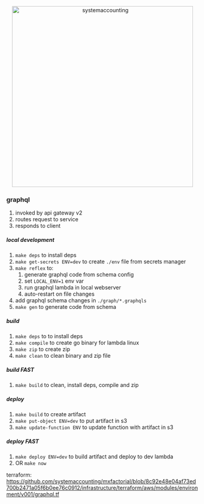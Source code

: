<p align="center">
  <a href="https://www.systemaccounting.org/" target="_blank"><img width="475" alt="systemaccounting" src="https://user-images.githubusercontent.com/12200465/37568924-06f05d08-2a99-11e8-8891-60f373b33421.png"></a>
</p>

### graphql

1. invoked by api gateway v2
1. routes request to service
1. responds to client

##### local development
1. `make deps` to install deps
1. `make get-secrets ENV=dev` to create `./env` file from secrets manager
1. `make reflex` to:
    1. generate graphql code from schema config
    1. set `LOCAL_ENV=1` env var
    1. run graphql lambda in local webserver
    1. auto-restart on file changes
1. add graphql schema changes in `./graph/*.graphqls`
1. `make gen` to generate code from schema

##### build
1. `make deps` to to install deps
1. `make compile` to create go binary for lambda linux
1. `make zip` to create zip
1. `make clean` to clean binary and zip file

##### build FAST
1. `make build` to clean, install deps, compile and zip

##### deploy
1. `make build` to create artifact
1. `make put-object ENV=dev` to put artifact in s3
1. `make update-function ENV` to update function with artifact in s3

##### deploy FAST
1. `make deploy ENV=dev` to build artifact and deploy to dev lambda
1. OR `make now`

terraform: https://github.com/systemaccounting/mxfactorial/blob/8c92e48e04af73ed700b2471a05f6b0ee76c0912/infrastructure/terraform/aws/modules/environment/v001/graphql.tf